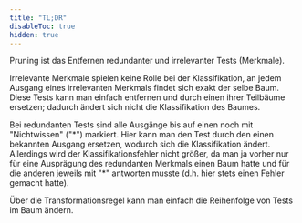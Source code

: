 ```yaml
---
title: "TL;DR"
disableToc: true
hidden: true
---
```



Pruning ist das Entfernen redundanter und irrelevanter Tests (Merkmale).

Irrelevante Merkmale spielen keine Rolle bei der Klassifikation, an jedem Ausgang
eines irrelevanten Merkmals findet sich exakt der selbe Baum. Diese Tests kann man
einfach entfernen und durch einen ihrer Teilbäume ersetzen; dadurch ändert sich
nicht die Klassifikation des Baumes.

Bei redundanten Tests sind alle Ausgänge bis auf einen noch mit "Nichtwissen" ("\*")
markiert. Hier kann man den Test durch den einen bekannten Ausgang ersetzen, wodurch
sich die Klassifikation ändert. Allerdings wird der Klassifikationsfehler nicht größer,
da man ja vorher nur für eine Ausprägung des redundanten Merkmals einen Baum hatte und
für die anderen jeweils mit "\*" antworten musste (d.h. hier stets einen Fehler gemacht
hatte).

Über die Transformationsregel kann man einfach die Reihenfolge von Tests im Baum ändern.
